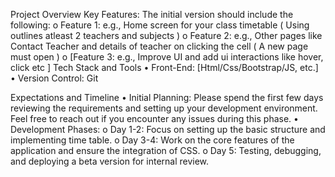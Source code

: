 Project Overview
Key Features: The initial version should include the following:
o	Feature 1: e.g., Home screen for your class timetable ( Using outlines atleast 2 teachers and subjects )
o	Feature 2: e.g., Other pages like Contact Teacher and details of teacher on clicking the cell ( A new page must open )
o	[Feature 3: e.g., Improve UI and add ui interactions like hover, click etc ]
Tech Stack and Tools
•	Front-End: [Html/Css/Bootstrap/JS, etc.]
•	Version Control: Git


Expectations and Timeline
•	Initial Planning: Please spend the first few days reviewing the requirements and setting up your development environment. Feel free to reach out if you encounter any issues during this phase.
•	Development Phases:
o	Day 1-2: Focus on setting up the basic structure and implementing time table.
o	Day 3-4: Work on the core features of the application and ensure the integration of CSS.
o	Day 5: Testing, debugging, and deploying a beta version for internal review.